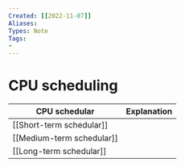```yaml
---
Created: [[2022-11-07]]
Aliases: 
Types: Note
Tags: 
- 
---
```

# CPU scheduling

| CPU schedular             | Explanation |
| ------------------------- | ----------- |
| [[Short-term schedular]]  |             |
| [[Medium-term schedular]] |             |
| [[Long-term schedular]]   |             |
